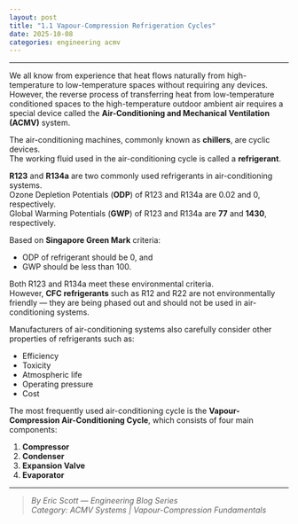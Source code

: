 ```yaml
---
layout: post
title: "1.1 Vapour-Compression Refrigeration Cycles"
date: 2025-10-08
categories: engineering acmv
---
```


---

We all know from experience that heat flows naturally from high-temperature to low-temperature spaces without requiring any devices.  
However, the reverse process of transferring heat from low-temperature conditioned spaces to the high-temperature outdoor ambient air requires a special device called the **Air-Conditioning and Mechanical Ventilation (ACMV)** system.  

The air-conditioning machines, commonly known as **chillers**, are cyclic devices.  
The working fluid used in the air-conditioning cycle is called a **refrigerant**.  

**R123** and **R134a** are two commonly used refrigerants in air-conditioning systems.  
Ozone Depletion Potentials (**ODP**) of R123 and R134a are 0.02 and 0, respectively.  
Global Warming Potentials (**GWP**) of R123 and R134a are **77** and **1430**, respectively.  

Based on **Singapore Green Mark** criteria:  
- ODP of refrigerant should be 0, and  
- GWP should be less than 100.  

Both R123 and R134a meet these environmental criteria.  
However, **CFC refrigerants** such as R12 and R22 are not environmentally friendly — they are being phased out and should not be used in air-conditioning systems.  

Manufacturers of air-conditioning systems also carefully consider other properties of refrigerants such as:  
- Efficiency  
- Toxicity  
- Atmospheric life  
- Operating pressure  
- Cost  

The most frequently used air-conditioning cycle is the **Vapour-Compression Air-Conditioning Cycle**, which consists of four main components:  
1. **Compressor**  
2. **Condenser**  
3. **Expansion Valve**  
4. **Evaporator**

---

> *By Eric Scott — Engineering Blog Series*  
> *Category: ACMV Systems | Vapour-Compression Fundamentals*
